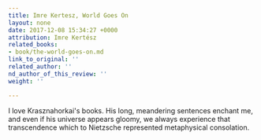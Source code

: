 ```yaml
---
title: Imre Kertesz, World Goes On
layout: none
date: 2017-12-08 15:34:27 +0000
attribution: Imre Kertész
related_books:
- book/the-world-goes-on.md
link_to_original: ''
related_author: ''
nd_author_of_this_review: ''
weight: ''

---
```

I love Krasznahorkai's books. His long, meandering sentences enchant me, and even if his universe appears gloomy, we always experience that transcendence which to Nietzsche represented metaphysical consolation. 